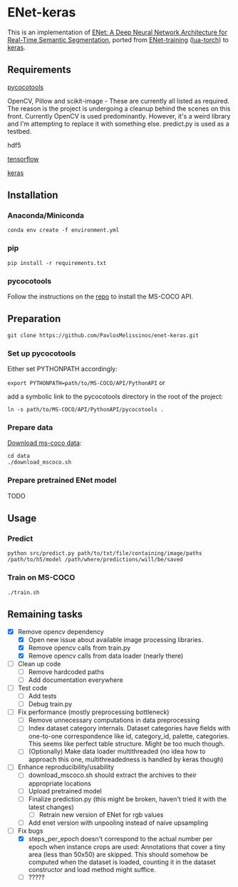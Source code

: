 # ENet-keras

This is an implementation of [ENet: A Deep Neural Network Architecture for Real-Time Semantic Segmentation](https://arxiv.org/abs/1606.02147), ported from [ENet-training](https://github.com/e-lab/ENet-training) ([lua-torch](https://github.com/torch/torch7)) to [keras](https://github.com/fchollet/keras).


## Requirements

[pycocotools](https://github.com/pdollar/coco)

OpenCV, Pillow and scikit-image - These are currently all listed as required. The reason is the project is undergoing a cleanup behind the scenes on this front. Currently OpenCV is used predominantly. However, it's a weird library and I'm attempting to replace it with something else. predict.py is used as a testbed.

hdf5

[tensorflow](https://www.tensorflow.org/) 

[keras](https://keras.io)


## Installation


### Anaconda/Miniconda 

```conda env create -f environment.yml```


### pip 

```pip install -r requirements.txt```


### pycocotools

Follow the instructions on the [repo](https://github.com/pdollar/coco) to install the MS-COCO API.


## Preparation

```git clone https://github.com/PavlosMelissinos/enet-keras.git```

### Set up pycocotools
Either set PYTHONPATH accordingly:

```export PYTHONPATH=path/to/MS-COCO/API/PythonAPI``` or

add a symbolic link to the pycocotools directory in the root of the project:

```ln -s path/to/MS-COCO/API/PythonAPI/pycocotools .```

### Prepare data

[Download ms-coco data](http://mscoco.org/dataset/#download):

```
cd data
./download_mscoco.sh
```

### Prepare pretrained ENet model

TODO

## Usage

### Predict

```python src/predict.py path/to/txt/file/containing/image/paths /path/to/h5/model /path/where/predictions/will/be/saved```

### Train on MS-COCO

```./train.sh```



## Remaining tasks

- [x] Remove opencv dependency
  - [x] Open new issue about available image processing libraries.
  - [x] Remove opencv calls from train.py
  - [x] Remove opencv calls from data loader (nearly there)
- [ ] Clean up code
  - [ ] Remove hardcoded paths
  - [ ] Add documentation everywhere
- [ ] Test code
  - [ ] Add tests
  - [ ] Debug train.py
- [ ] Fix performance (mostly preprocessing bottleneck)
  - [ ] Remove unnecessary computations in data preprocessing
  - [ ] Index dataset category internals. Dataset categories have fields with one-to-one correspondence like id, category_id, palette, categories. This seems like perfect table structure. Might be too much though.
  - [ ] (Optionally) Make data loader multithreaded (no idea how to approach this one, multithreadedness is handled by keras though)
- [ ] Enhance reproducibility/usability
  - [ ] download_mscoco.sh should extract the archives to their appropriate locations
  - [ ] Upload pretrained model
  - [ ] Finalize prediction.py (this might be broken, haven't tried it with the latest changes)
    - [ ] Retrain new version of ENet for rgb values
  - [ ] Add enet version with unpooling instead of naive upsampling
- [ ] Fix bugs
  - [x] steps_per_epoch doesn't correspond to the actual number per epoch when instance crops are used: Annotations that cover a tiny area (less than 50x50) are skipped. This should somehow be computed when the dataset is loaded, counting it in the dataset constructor and load method might suffice.
  - [ ] ?????

